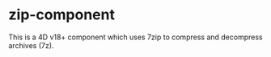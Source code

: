 # zip-component
This is a 4D v18+ component which uses 7zip to compress and decompress archives (7z).
